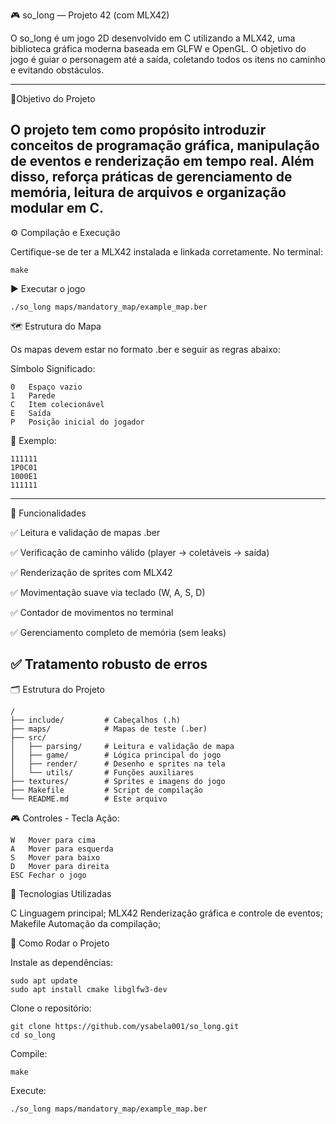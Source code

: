 🎮 so_long — Projeto 42 (com MLX42)

O so_long é um jogo 2D desenvolvido em C utilizando a MLX42, uma biblioteca gráfica moderna baseada em GLFW e OpenGL.
O objetivo do jogo é guiar o personagem até a saída, coletando todos os itens no caminho e evitando obstáculos.

---
📍Objetivo do Projeto

O projeto tem como propósito introduzir conceitos de programação gráfica, manipulação de eventos e renderização em tempo real.
Além disso, reforça práticas de gerenciamento de memória, leitura de arquivos e organização modular em C.
---

⚙️ Compilação e Execução

Certifique-se de ter a MLX42 instalada e linkada corretamente.
No terminal:
```
make
```

▶️ Executar o jogo
```
./so_long maps/mandatory_map/example_map.ber
```

🗺️ Estrutura do Mapa

Os mapas devem estar no formato .ber e seguir as regras abaixo:

Símbolo	Significado:
```
0	Espaço vazio
1	Parede
C	Item colecionável
E	Saída
P	Posição inicial do jogador
```

🧾 Exemplo:
```
111111
1P0C01
1000E1
111111
```
---
🧠 Funcionalidades

✅ Leitura e validação de mapas .ber

✅ Verificação de caminho válido (player → coletáveis → saída)

✅ Renderização de sprites com MLX42

✅ Movimentação suave via teclado (W, A, S, D)

✅ Contador de movimentos no terminal

✅ Gerenciamento completo de memória (sem leaks)

✅ Tratamento robusto de erros
---

🗂️ Estrutura do Projeto
```
/
├── include/         # Cabeçalhos (.h)
├── maps/            # Mapas de teste (.ber)
├── src/
│   ├── parsing/     # Leitura e validação de mapa
│   ├── game/        # Lógica principal do jogo
│   ├── render/      # Desenho e sprites na tela
│   └── utils/       # Funções auxiliares
├── textures/        # Sprites e imagens do jogo
├── Makefile         # Script de compilação
└── README.md        # Este arquivo
```

🎮 Controles - Tecla	Ação:
```
W	Mover para cima
A	Mover para esquerda
S	Mover para baixo
D	Mover para direita
ESC	Fechar o jogo
```

🧰 Tecnologias Utilizadas

C	Linguagem principal;
MLX42	Renderização gráfica e controle de eventos;
Makefile	Automação da compilação;

🧩 Como Rodar o Projeto

Instale as dependências:
```
sudo apt update
sudo apt install cmake libglfw3-dev
```

Clone o repositório:
```
git clone https://github.com/ysabela001/so_long.git
cd so_long
```

Compile:
```
make
```

Execute:
```
./so_long maps/mandatory_map/example_map.ber
```
